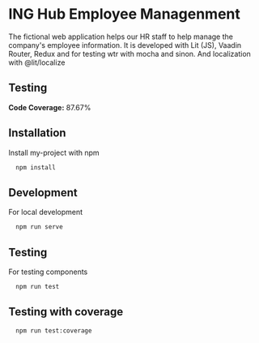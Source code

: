 
# ING Hub Employee Managenment

The fictional web application helps our HR staff to help manage the company's employee
information. It is developed with Lit (JS), Vaadin Router, Redux and for testing wtr with mocha and sinon. And localization with @lit/localize




## Testing

**Code Coverage:** 87.67%



## Installation

Install my-project with npm

```bash
  npm install
```
    
## Development

For local development

```bash
  npm run serve
```

## Testing

For testing components

```bash
  npm run test
```

## Testing with coverage


```bash
  npm run test:coverage
```